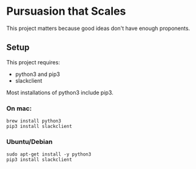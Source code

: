 # Pursuasion that Scales

This project matters because good ideas don't have enough proponents.

## Setup

This project requires:

* python3 and pip3
* slackclient

Most installations of python3 include pip3.

### On mac:

```
brew install python3
pip3 install slackclient
```

### Ubuntu/Debian

```
sudo apt-get install -y python3
pip3 install slackclient
```
